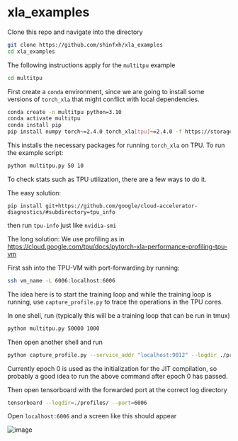 # xla_examples

Clone this repo and navigate into the directory

```bash
git clone https://github.com/shinfxh/xla_examples
cd xla_examples
```

The following instructions apply for the `multitpu` example

```bash
cd multitpu
```
First create a `conda` environment, since we are going to install some versions of `torch_xla` that might conflict with local dependencies.

```bash
conda create -n multitpu python=3.10
conda activate multitpu
conda install pip
pip install numpy torch~=2.4.0 torch_xla[tpu]~=2.4.0 -f https://storage.googleapis.com/libtpu-releases/index.html
```

This installs the necessary packages for running `torch_xla` on TPU. To run the example script: 

```bash
python multitpu.py 50 10
```


To check stats such as TPU utilization, there are a few ways to do it.

The easy solution: 

`pip install git+https://github.com/google/cloud-accelerator-diagnostics/#subdirectory=tpu_info`

then run `tpu-info` just like `nvidia-smi`

The long solution:
We use profiling as in https://cloud.google.com/tpu/docs/pytorch-xla-performance-profiling-tpu-vm

First ssh into the TPU-VM with port-forwarding by running: 

```bash
ssh vm_name -L 6006:localhost:6006
```

The idea here is to start the training loop and while the training loop is running, use `capture_profile.py` to trace the operations in the TPU cores. 

In one shell, run (typically this will be a training loop that can be run in tmux)
```bash
python multitpu.py 50000 1000
```

Then open another shell and run 

```bash
python capture_profile.py --service_addr "localhost:9012" --logdir ./profiles/ --duration_ms 2000
```

Currently epoch 0 is used as the initialization for the JIT compilation, so probably a good idea to run the above command after epoch 0 has passed. 

Then open tensorboard with the forwarded port at the correct log directory
```bash
tensorboard --logdir=./profiles/ --port=6006
```

Open `localhost:6006` and a screen like this should appear 

![image](https://github.com/user-attachments/assets/4ee5ca5d-c69b-4252-9078-4bf0e7a600de)
